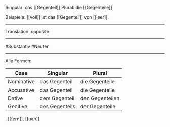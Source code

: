 Singular: das [[Gegenteil]]
Plural: die [[Gegenteile]]

Beispiele:
[[voll]] ist das [[Gegenteil]] von [[leer]].

---
Translation:
opposite

---

#Substantiv
#Neuter

---

Alle Formen:

| Case        | Singular           | Plural           |
|-------------|--------------------|------------------|
| Nominative  | das Gegenteil      | die Gegenteile   |
| Accusative  | das Gegenteil      | die Gegenteile   |
| Dative      | dem Gegenteil      | den Gegenteilen  |
| Genitive    | des Gegenteils     | der Gegenteile   |

, [[fern]], [[nah]]